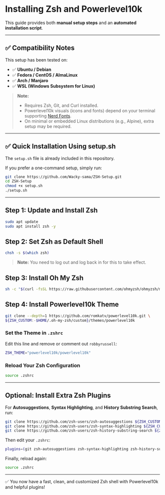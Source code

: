 # Installing Zsh and Powerlevel10k

This guide provides both **manual setup steps** and an **automated installation script**.

---

## ✅ Compatibility Notes

This setup has been tested on:

- ✅ **Ubuntu / Debian**
- ✅ **Fedora / CentOS / AlmaLinux**
- ✅ **Arch / Manjaro**
- ✅ **WSL (Windows Subsystem for Linux)**

> **Note:**  
> - Requires Zsh, Git, and Curl installed.  
> - Powerlevel10k visuals (icons and fonts) depend on your terminal supporting [Nerd Fonts](https://github.com/romkatv/powerlevel10k#manual-font-installation).  
> - On minimal or embedded Linux distributions (e.g., Alpine), extra setup may be required.

---

## ✅ Quick Installation Using setup.sh

The `setup.sh` file is already included in this repository.

If you prefer a one-command setup, simply run:

```bash
git clone https://github.com/Wacky-sama/ZSH-Setup.git
cd ZSH-Setup
chmod +x setup.sh
./setup.sh
```

---

## Step 1: Update and Install Zsh

```bash
sudo apt update
sudo apt install zsh -y
```

## Step 2: Set Zsh as Default Shell

```bash
chsh -s $(which zsh)
```

> **Note:** You need to log out and log back in for this to take effect.

## Step 3: Install Oh My Zsh

```bash
sh -c "$(curl -fsSL https://raw.githubusercontent.com/ohmyzsh/ohmyzsh/master/tools/install.sh)"
```

## Step 4: Install Powerlevel10k Theme

```bash
git clone --depth=1 https://github.com/romkatv/powerlevel10k.git \
${ZSH_CUSTOM:-$HOME/.oh-my-zsh/custom}/themes/powerlevel10k
```

### Set the Theme in `.zshrc`

Edit this line and remove or comment out `robbyrussell`:

```bash
ZSH_THEME="powerlevel10k/powerlevel10k"
```

### Reload Your Zsh Configuration

```bash
source .zshrc
```

---

## Optional: Install Extra Zsh Plugins

For **Autosuggestions**, **Syntax Highlighting**, and **History Substring Search**, run:

```bash
git clone https://github.com/zsh-users/zsh-autosuggestions ${ZSH_CUSTOM:-~/.oh-my-zsh/custom}/plugins/zsh-autosuggestions
git clone https://github.com/zsh-users/zsh-syntax-highlighting ${ZSH_CUSTOM:-~/.oh-my-zsh/custom}/plugins/zsh-syntax-highlighting
git clone https://github.com/zsh-users/zsh-history-substring-search ${ZSH_CUSTOM:-~/.oh-my-zsh/custom}/plugins/zsh-history-substring-search
```

Then edit your `.zshrc`:

```bash
plugins=(git zsh-autosuggestions zsh-syntax-highlighting zsh-history-substring-search)
```

Finally, reload again:

```bash
source .zshrc
```

---

✅ You now have a fast, clean, and customized Zsh shell with Powerlevel10k and helpful plugins!